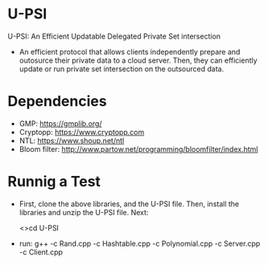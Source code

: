 # U-PSI
U-PSI: An Efficient Updatable Delegated Private Set intersection

* An efficient protocol that allows clients independently prepare and outosurce their private data
to a cloud server. Then, they can efficiently update or run private set intersection on the outsourced data.

# Dependencies
 * GMP: https://gmplib.org/
 * Cryptopp: https://www.cryptopp.com
 * NTL: https://www.shoup.net/ntl
 * Bloom filter: http://www.partow.net/programming/bloomfilter/index.html

# Runnig a Test
* First, clone the above libraries, and the U-PSI file. Then, install the libraries and unzip the U-PSI file. Next:

    <>cd U-PSI
    
* run: g++  -c  Rand.cpp -c Hashtable.cpp -c Polynomial.cpp -c Server.cpp -c Client.cpp
